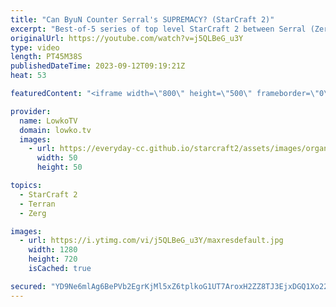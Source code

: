 ```yaml
---
title: "Can ByuN Counter Serral's SUPREMACY? (StarCraft 2)"
excerpt: "Best-of-5 series of top level StarCraft 2 between Serral (Zerg) and ByuN (Terran). Some very strange and powerful build orders get played by both players in this game, as both players try to outsmart each other. They're trying to put the word strategy in to the Real Time Strategy category.  Support my"
originalUrl: https://youtube.com/watch?v=j5QLBeG_u3Y
type: video
length: PT45M38S
publishedDateTime: 2023-09-12T09:19:21Z
heat: 53

featuredContent: "<iframe width=\"800\" height=\"500\" frameborder=\"0\" src=\"https://www.youtube.com/embed/j5QLBeG_u3Y\" allow=\"accelerometer; autoplay; encrypted-media; gyroscope; picture-in-picture\" allowfullscreen></iframe>"

provider:
  name: LowkoTV
  domain: lowko.tv
  images:
    - url: https://everyday-cc.github.io/starcraft2/assets/images/organizations/lowko.tv-50x50.jpg
      width: 50
      height: 50

topics:
  - StarCraft 2
  - Terran
  - Zerg

images:
  - url: https://i.ytimg.com/vi/j5QLBeG_u3Y/maxresdefault.jpg
    width: 1280
    height: 720
    isCached: true

secured: "YD9Ne6mlAg6BePVb2EgrKjMl5xZ6tplkoG1UT7AroxH2ZZ8TJ3EjxDGQ1Xo22ZgJPxNO7wrfNFKphoZUsM3Kcg7bi6paakmD5wyI7GFWGUIsth1kAVMFytjT16qpkoWyzmO2aFLP6VM+oHYynDgkCU2gb66/Lp5gBnT72R3Ej9UnoGuC86Bq6dVg1Q08B37ucMwHVx51ycVUT5w8tQ4TBPLzEanKrJaAxcBTUm430x2Fg4AxnU2SePWhvTbV8jZhPKkHUmA0/Q9apj/eeitQNjOq6pvW3hzDkLl3uJbkHncXGjQgn2bBebEf3oMgKH2i5QRXiKzflAMsnhVe+OKK44aq0n2YaMlK3uHa5mSwUub2+2mRRNbxYYB80M7fGU5OmRj4T2QVcSgLk7T9msAEG585B9HqieZzG20h/hfzqhg=;jdJPA166fZJDq+la77oOcw=="
---
```


